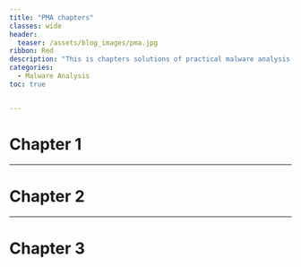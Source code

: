 ```yaml
---
title: "PMA chapters"
classes: wide
header:
  teaser: /assets/blog_images/pma.jpg
ribbon: Red
description: "This is chapters solutions of practical malware analysis book"
categories:
  - Malware Analysis
toc: true


---
```


# Chapter 1

---

# Chapter 2

---

# Chapter 3